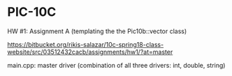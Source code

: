 # PIC-10C
HW #1: Assignment A (templating the the Pic10b::vector class)

https://bitbucket.org/rikis-salazar/10c-spring18-class-website/src/03512432cacb/assignments/hw1/?at=master

main.cpp: master driver (combination of all three drivers: int, double, string) 
